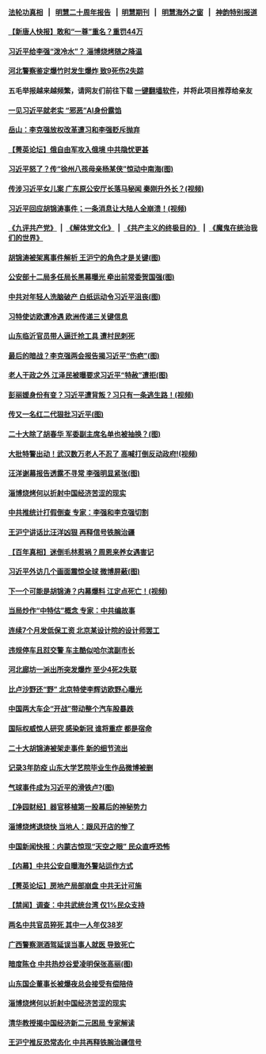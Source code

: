 #### [法轮功真相](https://github.com/gfw-breaker/truth/blob/master/README.md?t=0) &nbsp;&nbsp;|&nbsp;&nbsp; [明慧二十周年报告](https://github.com/gfw-breaker/mh-reports/blob/master/README.md?t=0) &nbsp;&nbsp;|&nbsp;&nbsp;[明慧期刊](https://github.com/gfw-breaker/mh-qikan) &nbsp;&nbsp;|&nbsp;&nbsp; [明慧海外之窗](https://github.com/gfw-breaker/mh-news/blob/master/README.md?t=0) &nbsp;&nbsp;|&nbsp;&nbsp; [神韵特别报道](https://github.com/gfw-breaker/mh-news/blob/master/shenyun.md?t=0)
#### [ 【新唐人快报】敢和“一尊”重名？重罚44万](https://github.com/gfw-breaker/banned-news1/blob/master/pages/nsc413/n14004794.md)
#### [ 习近平给李强“泼冷水”？ 淄博烧烤随之降温](https://github.com/gfw-breaker/banned-news1/blob/master/pages/prog204/a103720884.md)
#### [ 河北警察鉴定爆竹时发生爆炸 致9死伤2失踪](https://github.com/gfw-breaker/banned-news1/blob/master/pages/nsc413/n14004849.md)
#### 五毛举报越来越频繁，请网友们前往下载 [一键翻墙软件](https://github.com/gfw-breaker/ssr-accounts)，并将此项目推荐给亲友
#### [ 一见习近平就老实 “邪恶”AI身份露馅](https://github.com/gfw-breaker/banned-news1/blob/master/pages/prog204/a103720632.md)
#### [ 岳山：李克强放权改革遭习和李强贬斥抛弃](https://github.com/gfw-breaker/banned-news1/blob/master/pages/nsc413/n14004847.md)
#### [ 【菁英论坛】俄自由军攻入俄境 中共隐忧更甚](https://github.com/gfw-breaker/banned-news1/blob/master/pages/nsc413/n14004760.md)
#### [ 习近平怒了？传“徐州八孩母亲杨某侠”惊动中南海(图)](https://github.com/gfw-breaker/banned-news1/blob/master/pages/p2/996991.md)
#### [ 传涉习近平女儿案 广东原公安厅长落马秘闻 秦刚升外长？(视频)](https://github.com/gfw-breaker/banned-news1/blob/master/pages/p2/1023792.md)
#### [ 习近平回应胡锦涛事件；一条消息让大陆人全崩溃！(视频)](https://github.com/gfw-breaker/banned-news1/blob/master/pages/p2/1025854.md)
#### [《九评共产党》](https://github.com/begood0513/9ping.md/blob/master/README.md) &nbsp;|&nbsp; [《解体党文化》](../../../../jtdwh.md/blob/master/README.md)  &nbsp;|&nbsp; [《共产主义的终极目的》](../../../../gczydzjmd.md/blob/master/README.md) &nbsp;|&nbsp; [《魔鬼在统治我们的世界》](../../../../mgztzwmdsj.md/blob/master/README.md) 
#### [ 胡锦涛被架离事件解析 王沪宁的角色才是关键(图)](https://github.com/gfw-breaker/banned-news1/blob/master/pages/p2/1023952.md)
#### [ 公安部十二局多任局长黑幕曝光 牵出前常委贺国强(图)](https://github.com/gfw-breaker/banned-news1/blob/master/pages/p2/997328.md)
#### [ 中共对年轻人洗脑破产 白纸运动令习近平沮丧(图)](https://github.com/gfw-breaker/banned-news1/blob/master/pages/p2/1023512.md)
#### [ 习特使访欧遭冷遇 欧洲传递三关键信息](https://github.com/gfw-breaker/banned-news1/blob/master/pages/nsc413/n14004671.md)
#### [ 山东临沂官员带人逼迁抢工具 遭村民刺死](https://github.com/gfw-breaker/banned-news1/blob/master/pages/nsc413/n14004247.md)
#### [ 最后的暗战？李克强两会报告揭习近平“伤疤”(图)](https://github.com/gfw-breaker/banned-news1/blob/master/pages/p2/1030586.md)
#### [ 老人干政之外 江泽民被曝要求习近平“特赦”遭拒(图)](https://github.com/gfw-breaker/banned-news1/blob/master/pages/p2/1023019.md)
#### [ 彭丽媛身份有变？习近平遭背叛？习只有一条逃生路！(视频)](https://github.com/gfw-breaker/banned-news1/blob/master/pages/p2/1030761.md)
#### [ 传又一名红二代狠批习近平(图)](https://github.com/gfw-breaker/banned-news1/blob/master/pages/p2/1025294.md)
#### [ 二十大除了胡春华 军委副主席名单也被抽换？(图)](https://github.com/gfw-breaker/banned-news1/blob/master/pages/p2/1021521.md)
#### [ 大批特警出动！武汉数万老人不忍了 高喊打倒反动政府!(视频)](https://github.com/gfw-breaker/banned-news1/blob/master/pages/p2/1029097.md)
#### [ 汪洋谢幕报告透露不寻常 李强明显紧张(图)](https://github.com/gfw-breaker/banned-news1/blob/master/pages/p2/1030411.md)
#### [ 淄博烧烤何以折射中国经济苦涩的现实](https://github.com/gfw-breaker/banned-news1/blob/master/pages/nsc413/n14004808.md)
#### [ 中共推统计打假倒查 专家：李强和李克强切割](https://github.com/gfw-breaker/banned-news1/blob/master/pages/nsc413/n14004910.md)
#### [ 王沪宁讲话比汪洋凶狠 再释信号铁腕治疆](https://github.com/gfw-breaker/banned-news1/blob/master/pages/prog204/a103720307.md)
#### [ 【百年真相】迷倒毛林惹祸？周恩来养女遇害记](https://github.com/gfw-breaker/banned-news1/blob/master/pages/nsc413/n14004055.md)
#### [ 习近平外访几个画面震惊全球 微博屏蔽(图)](https://github.com/gfw-breaker/banned-news1/blob/master/pages/p2/1021963.md)
#### [ 下一个可能是胡锦涛？内幕爆料 江定点死亡！(视频)](https://github.com/gfw-breaker/banned-news1/blob/master/pages/p2/1023128.md)
#### [ 当局炒作“中特估”概念 专家：中共编故事](https://github.com/gfw-breaker/banned-news1/blob/master/pages/nsc413/n14004802.md)
#### [ 连续7个月发低保工资 北京某设计院的设计师罢工](https://github.com/gfw-breaker/banned-news1/blob/master/pages/prog204/a103720536.md)
#### [ 违规停车且怼交警 车主酷似哈尔滨副市长](https://github.com/gfw-breaker/banned-news1/blob/master/pages/prog204/a103720494.md)
#### [ 河北廊坊一派出所突发爆炸 至少4死2失联](https://github.com/gfw-breaker/banned-news1/blob/master/pages/prog204/a103720670.md)
#### [ 比卢沙野还“野” 北京特使李辉访欧野心曝光](https://github.com/gfw-breaker/banned-news1/blob/master/pages/prog204/a103720947.md)
#### [ 中国两大车企“开战”带动整个汽车股暴跌](https://github.com/gfw-breaker/banned-news1/blob/master/pages/nsc413/n14004732.md)
#### [ 国际权威惊人研究 感染新冠 谁将重症 都是宿命](https://github.com/gfw-breaker/banned-news1/blob/master/pages/prog204/a103720746.md)
#### [ 二十大胡锦涛被架走事件 新的细节流出](https://github.com/gfw-breaker/banned-news1/blob/master/pages/prog204/a103571309.md)
#### [ 记录3年防疫 山东大学艺院毕业生作品微博被删](https://github.com/gfw-breaker/banned-news1/blob/master/pages/prog204/a103720495.md)
#### [ 气球事件成为习近平的滑铁卢?(图)](https://github.com/gfw-breaker/banned-news1/blob/master/pages/p2/1028781.md)
#### [ 【净园财经】器官移植第一股幕后的神秘势力](https://github.com/gfw-breaker/banned-news1/blob/master/pages/nsc413/n14004702.md)
#### [ 淄博烧烤退烧快 当地人：跟风开店的惨了](https://github.com/gfw-breaker/banned-news1/blob/master/pages/nsc413/n14004367.md)
#### [ 中国新闻快报：内蒙古惊现“天空之眼” 民众直呼恐怖](https://github.com/gfw-breaker/banned-news1/blob/master/pages/prog204/a103720743.md)
#### [ 【内幕】中共公安自曝海外警站运作方式](https://github.com/gfw-breaker/banned-news1/blob/master/pages/nsc413/n14003947.md)
#### [ 【菁英论坛】房地产局部崩盘 中共无计可施](https://github.com/gfw-breaker/banned-news1/blob/master/pages/nf4514/n14004131.md)
#### [ 【禁闻】调查：中共武统台湾 仅1%民众支持](https://github.com/gfw-breaker/banned-news1/blob/master/pages/prog204/a103720424.md)
#### [ 两名中共官员猝死 其中一人年仅38岁](https://github.com/gfw-breaker/banned-news1/blob/master/pages/nsc413/n14004861.md)
#### [ 广西警察测酒驾延误当事人就医 导致死亡](https://github.com/gfw-breaker/banned-news1/blob/master/pages/nsc413/n14004494.md)
#### [ 暗度陈仓 中共热炒谷爱凌明保张高丽(图)](https://github.com/gfw-breaker/banned-news1/blob/master/pages/p2/997589.md)
#### [ 山东国企董事长被爆夜总会接受有偿陪侍](https://github.com/gfw-breaker/banned-news1/blob/master/pages/prog204/a103720771.md)
#### [ 淄博烧烤何以折射中国经济苦涩的现实](https://github.com/gfw-breaker/banned-news1/blob/master/pages/nf4514/n14004808.md)
#### [ 清华教授揭中国经济新二元困局 专家解读](https://github.com/gfw-breaker/banned-news1/blob/master/pages/nf4514/n14004185.md)
#### [ 王沪宁推反恐常态化 中共再释铁腕治疆信号](https://github.com/gfw-breaker/banned-news1/blob/master/pages/prog204/a103720744.md)

